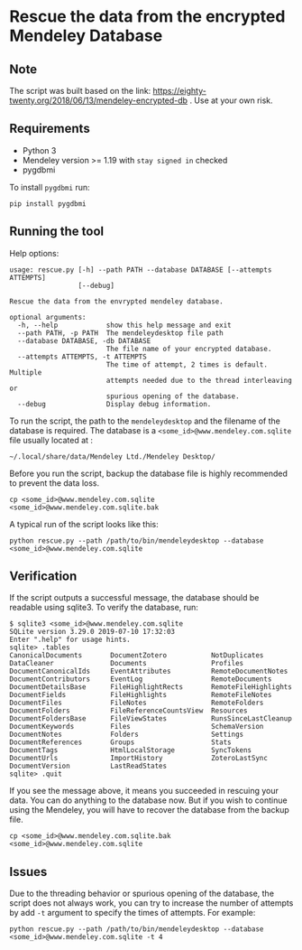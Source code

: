 # Rescue the data from the encrypted Mendeley Database
## Note
The script was built based on the link: https://eighty-twenty.org/2018/06/13/mendeley-encrypted-db . Use at your own risk.
## Requirements
* Python 3
* Mendeley version >= 1.19 with `stay signed in` checked
* pygdbmi

To install `pygdbmi` run:
```
pip install pygdbmi
```

## Running the tool
Help options:
```
usage: rescue.py [-h] --path PATH --database DATABASE [--attempts ATTEMPTS]
                 [--debug]

Rescue the data from the envrypted mendeley database.

optional arguments:
  -h, --help            show this help message and exit
  --path PATH, -p PATH  The mendeleydesktop file path
  --database DATABASE, -db DATABASE
                        The file name of your encrypted database.
  --attempts ATTEMPTS, -t ATTEMPTS
                        The time of attempt, 2 times is default. Multiple
                        attempts needed due to the thread interleaving or
                        spurious opening of the database.
  --debug               Display debug information.
```
To run the script, the path to the `mendeleydesktop` and the filename of the database is required. The database is a `<some_id>@www.mendeley.com.sqlite` file usually located at :
```
~/.local/share/data/Mendeley Ltd./Mendeley Desktop/
```
Before you run the script, backup the database file is highly recommended to prevent the data loss.
```
cp <some_id>@www.mendeley.com.sqlite <some_id>@www.mendeley.com.sqlite.bak
```
A typical run of the script looks like this:
```
python rescue.py --path /path/to/bin/mendeleydesktop --database <some_id>@www.mendeley.com.sqlite
```

## Verification
If the script outputs a successful message, the database should be readable using sqlite3. To verify the database, run:
```
$ sqlite3 <some_id>@www.mendeley.com.sqlite
SQLite version 3.29.0 2019-07-10 17:32:03
Enter ".help" for usage hints.
sqlite> .tables
CanonicalDocuments       DocumentZotero           NotDuplicates          
DataCleaner              Documents                Profiles               
DocumentCanonicalIds     EventAttributes          RemoteDocumentNotes    
DocumentContributors     EventLog                 RemoteDocuments        
DocumentDetailsBase      FileHighlightRects       RemoteFileHighlights   
DocumentFields           FileHighlights           RemoteFileNotes        
DocumentFiles            FileNotes                RemoteFolders          
DocumentFolders          FileReferenceCountsView  Resources              
DocumentFoldersBase      FileViewStates           RunsSinceLastCleanup   
DocumentKeywords         Files                    SchemaVersion          
DocumentNotes            Folders                  Settings               
DocumentReferences       Groups                   Stats                  
DocumentTags             HtmlLocalStorage         SyncTokens             
DocumentUrls             ImportHistory            ZoteroLastSync         
DocumentVersion          LastReadStates         
sqlite> .quit
```
If you see the message above, it means you succeeded in rescuing your data. You can do anything to the database now. But if you wish to continue using the Mendeley, you will have to recover the database from the backup file.
```
cp <some_id>@www.mendeley.com.sqlite.bak <some_id>@www.mendeley.com.sqlite
```

## Issues
Due to the threading behavior or spurious opening of the database, the script does not always work, you can try to increase the number of attempts by add `-t` argument to specify the times of attempts. For example:
```
python rescue.py --path /path/to/bin/mendeleydesktop --database <some_id>@www.mendeley.com.sqlite -t 4
```